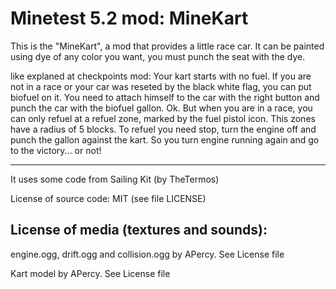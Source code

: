 Minetest 5.2 mod: MineKart
========================================

This is the "MineKart", a mod that provides a little race car. 
It can be painted using dye of any color you want, you must punch the seat with the dye.

like explaned at checkpoints mod:
Your kart starts with no fuel. If you are not in a race or your car was reseted by the black white flag, you can put biofuel on it. You need to attach himself to the car with the right button and punch the car with the biofuel gallon. Ok. But when you are in a race, you can only refuel at a refuel zone, marked by the fuel pistol icon. This zones have a radius of 5 blocks. To refuel you need stop, turn the engine off and punch the gallon against the kart. So you turn engine running again and go to the victory... or not!

-----------------------
It uses some code from Sailing Kit (by TheTermos)

License of source code:
MIT (see file LICENSE) 

License of media (textures and sounds):
---------------------------------------
engine.ogg, drift.ogg and collision.ogg by APercy. See License file

Kart model by APercy. See License file

